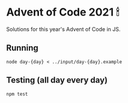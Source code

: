 # Advent of Code 2021 🕯

Solutions for this year's Advent of Code in JS.

## Running

```
node day-{day} < ../input/day-{day}.example
```

## Testing (all day every day)
```
npm test
```

